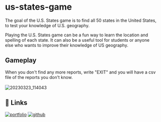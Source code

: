# us-states-game

The goal of the U.S. States game is to find all 50 states in the United States, to test your knowledge of U.S. geography. 

Playing the U.S. States game can be a fun way to learn the location and spelling of each state. It can also be a useful tool for students or anyone else who wants to improve their knowledge of US geography.

## Gameplay
When you don't find any more reports, write "EXIT" and you will have a csv file of the reports you don't know.
<br>
<br>
![20230323_114043](https://user-images.githubusercontent.com/87909401/227182492-672a815d-2e14-4181-a7e8-2a26634fd88e.gif)
    
## 🔗 Links
[![portfolio](https://img.shields.io/badge/my_portfolio-000?style=for-the-badge&logo=appveyor&logoColor=white)](https://nicolas-cordeiro.webflow.io/)
[![github](https://img.shields.io/github/followers/nicodeiro?style=social)](https://github.com/nicodeiro)
